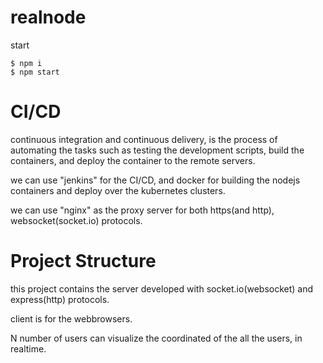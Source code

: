 # realnode

start
```
$ npm i
$ npm start
```

# CI/CD

continuous integration and continuous delivery, is the process of automating the tasks such as testing the development scripts, build the containers, and deploy the container to the remote servers.

we can use "jenkins" for the CI/CD, and docker for building the nodejs containers and deploy over the kubernetes clusters.

we can use "nginx" as the proxy server for both https(and http), websocket(socket.io) protocols.

# Project Structure

this project contains the server developed with socket.io(websocket) and  express(http) protocols.

client is for the webbrowsers.

N number of users can visualize the coordinated of the all the users, in realtime.

